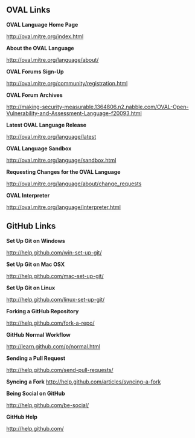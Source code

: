 ## OVAL Links
**OVAL Language Home Page**

http://oval.mitre.org/index.html

**About the OVAL Language**

http://oval.mitre.org/language/about/

**OVAL Forums Sign-Up**

http://oval.mitre.org/community/registration.html

**OVAL Forum Archives**

http://making-security-measurable.1364806.n2.nabble.com/OVAL-Open-Vulnerability-and-Assessment-Language-f20093.html

**Latest OVAL Language Release**

http://oval.mitre.org/language/latest

**OVAL Language Sandbox**

http://oval.mitre.org/language/sandbox.html

**Requesting Changes for the OVAL Language**

http://oval.mitre.org/language/about/change_requests

**OVAL Interpreter**

http://oval.mitre.org/language/interpreter.html

## GitHub Links
**Set Up Git on Windows**

http://help.github.com/win-set-up-git/

**Set Up Git on Mac OSX**

http://help.github.com/mac-set-up-git/

**Set Up Git on Linux**

http://help.github.com/linux-set-up-git/

**Forking a GitHub Repository**

http://help.github.com/fork-a-repo/

**GitHub Normal Workflow**

http://learn.github.com/p/normal.html

**Sending a Pull Request**

http://help.github.com/send-pull-requests/

**Syncing a Fork**
http://help.github.com/articles/syncing-a-fork

**Being Social on GitHub**

http://help.github.com/be-social/

**GitHub Help**

http://help.github.com/